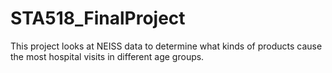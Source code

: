 # STA518_FinalProject
This project looks at NEISS data to determine what kinds of products cause the most hospital visits in different age groups.
